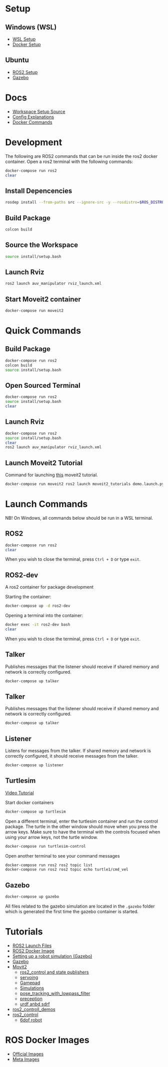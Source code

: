 # Setup

## Windows (WSL)

- [WSL Setup](docs/setup/wsl/wsl/README.md)
- [Docker Setup](docs/setup/wsl/docker/README.md)

## Ubuntu

- [ROS2 Setup](https://docs.ros.org/en/humble/Installation/Ubuntu-Install-Debians.html)
- [Gazebo](https://gazebosim.org/docs/fortress/install_ubuntu)

# Docs

- [Workspace Setup Source](https://github.com/athackst/vscode_ros2_workspace)
- [Config Explanations](docs/config-explanations/README.md)
- [Docker Commands](docs/docker-commands/README.md)

# Development

The following are ROS2 commands that can be run inside the ros2 docker container. Open a ros2 terminal with the following commands:

```bash
docker-compose run ros2
clear
```

## Install Depencencies

```bash
rosdep install --from-paths src --ignore-src -y --rosdistro=$ROS_DISTRO
```

## Build Package

```bash
colcon build
```

## Source the Workspace

```bash
source install/setup.bash
```

## Launch Rviz

```bash
ros2 launch auv_manipulator rviz_launch.xml
```

## Start Moveit2 container

```bash
docker-compose run moveit2
```

# Quick Commands

## Build Package

```bash
docker-compose run ros2
colcon build
source install/setup.bash
```

## Open Sourced Terminal

```bash
docker-compose run ros2
source install/setup.bash
clear
```

## Launch Rviz

```bash
docker-compose run ros2
source install/setup.bash
clear
ros2 launch auv_manipulator rviz_launch.xml
```

## Launch Moveit2 Tutorial

Command for launching [this](https://moveit.picknik.ai/main/doc/tutorials/quickstart_in_rviz/quickstart_in_rviz_tutorial.html) moveit2 tutorial.

```bash
docker-compose run moveit2 ros2 launch moveit2_tutorials demo.launch.py
```

# Launch Commands

NB! On Windows, all commands below should be run in a WSL terminal.

## ROS2

```bash
docker-compose run ros2
clear
```

When you wish to close the terminal, press `Ctrl + D` or type `exit`.

## ROS2-dev

A ros2 container for package development

Starting the container:

```bash
docker-compose up -d ros2-dev
```

Opening a terminal into the container:

```bash
docker exec -it ros2-dev bash
clear
```

When you wish to close the terminal, press `Ctrl + D` or type `exit`.

## Talker

Publishes messages that the listener should receive if shared memory and network is correctly configured.

```bash
docker-compose up talker
```

## Talker

Publishes messages that the listener should receive if shared memory and network is correctly configured.

```bash
docker-compose up talker
```

## Listener

Listens for messages from the talker. If shared memory and network is correctly configured, it should receive messages from the talker.

```bash
docker-compose up listener
```

## Turtlesim

[Video Tutorial](https://www.youtube.com/watch?v=PlS6YCu5CT4)

Start docker containers

```bash
docker-compose up turtlesim
```

Open a different terminal, enter the turtlesim container and run the control package. The turtle in the other window should move when you press the arrow keys. Make sure to have the terminal with the controls focused when using your arrow keys, not the turtle window.

```bash
docker-compose run turtlesim-control
```

Open another terminal to see your command messages

```bash
docker-compose run ros2 ros2 topic list
docker-compose run ros2 ros2 topic echo turtle1/cmd_vel
```

## Gazebo

```bash
docker-compose up gazebo
```

All files related to the gazebo simulation are located in the `.gazebo` folder which is generated the first time the gazebo container is started.

# Tutorials

- [ROS2 Launch Files](https://docs.ros.org/en/humble/Tutorials/Intermediate/Launch/Creating-Launch-Files.html)
- [ROS2 Docker Image](https://hub.docker.com/_/ros/)
- [Setting up a robot simulation (Gazebo)](https://docs.ros.org/en/humble/Tutorials/Advanced/Simulators/Gazebo/Gazebo.html)
- [Gazebo](https://gazebosim.org/docs)
- [Movit2](https://moveit.picknik.ai/main/doc/tutorials/quickstart_in_rviz/quickstart_in_rviz_tutorial.html)
  - [ros2_control and state publishers](https://moveit.picknik.ai/main/doc/how_to_guides/moveit_launch_files/moveit_launch_files_tutorial.html)
  - [servoing](https://moveit.picknik.ai/humble/doc/examples/realtime_servo/realtime_servo_tutorial.html)
  - [Gamepad](https://moveit.picknik.ai/main/doc/how_to_guides/controller_teleoperation/controller_teleoperation.html)
  - [Simulations](https://moveit.picknik.ai/main/doc/how_to_guides/isaac_panda/isaac_panda_tutorial.html)
  - [pose_tracking_with_lowpass_filter](https://github.com/ros-planning/moveit2_tutorials/blob/main/doc/examples/realtime_servo/launch/pose_tracking_tutorial.launch.py)
  - [preception](https://github.com/ros-planning/moveit2_tutorials/blob/main/doc/examples/perception_pipeline/perception_pipeline_tutorial.rst)
  - [urdf anbd sdrf](https://github.com/ros-planning/moveit2_tutorials/blob/main/doc/examples/urdf_srdf/urdf_srdf_tutorial.rst)
- [ros2_controll_demos](https://github.com/ros-controls/ros2_control_demos)
- [ros2_control](https://control.ros.org/master/index.html)
  - [6dof robot](https://control.ros.org/master/doc/ros2_control_demos/example_7/doc/userdoc.html)

# ROS Docker Images

- [Official Images](https://hub.docker.com/_/ros/)
- [Meta Images](https://hub.docker.com/r/osrf/ros)
